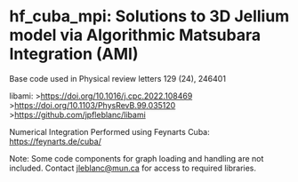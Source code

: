 # hf_cuba_mpi: Solutions to 3D Jellium model via Algorithmic Matsubara Integration (AMI)
Base code used in Physical review letters 129 (24), 246401

libami: >https://doi.org/10.1016/j.cpc.2022.108469  
	>https://doi.org/10.1103/PhysRevB.99.035120  
	>https://github.com/jpfleblanc/libami  
  
Numerical Integration Performed using Feynarts Cuba: https://feynarts.de/cuba/  

Note: Some code components for graph loading and handling are not included.  Contact jleblanc@mun.ca for access to required libraries.


